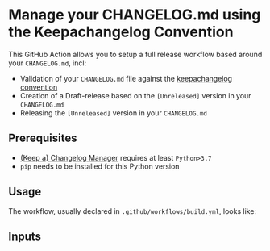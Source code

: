 # Manage your CHANGELOG.md using the Keepachangelog Convention

This GitHub Action allows you to setup a full release workflow based around your `CHANGELOG.md`, incl:

- Validation of your `CHANGELOG.md` file against the [keepachangelog convention]
- Creation of a Draft-release based on the `[Unreleased]` version in your `CHANGELOG.md`
- Releasing the `[Unreleased]` version in your `CHANGELOG.md`

## Prerequisites

* [(Keep a) Changelog Manager] requires at least `Python>3.7`
* `pip` needs to be installed for this Python version 

## Usage

The workflow, usually declared in `.github/workflows/build.yml`, looks like:


## Inputs


[keepachangelog convention]: http://keepachangelog.com/
[(Keep a) Changelog Manager]: https://pypi.org/project/commisery/
